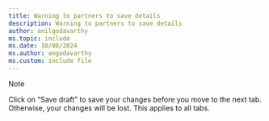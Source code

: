 ```yaml
---
title: Warning to partners to save details 
description: Warning to partners to save details
author: anilgodavarthy
ms.topic: include
ms.date: 10/08/2024
ms.author: angodavarthy
ms.custom: include file
---
```


>[!NOTE]
> Click on “Save draft” to save your changes before you move to the next tab. Otherwise, your changes will be lost. This applies to all tabs.